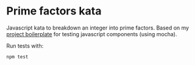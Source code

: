 # Prime factors kata

Javascript kata to breakdown an integer into prime factors. Based on my [project boilerplate](https://github.com/sodper/javascript-test-template) for testing javascript components (using mocha).

Run tests with:

```
npm test
```
